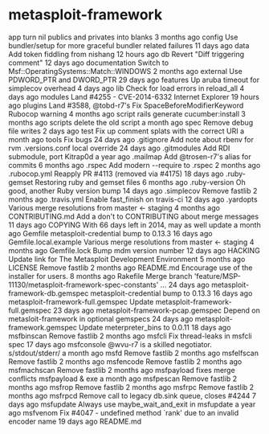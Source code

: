 # metasploit-framework
 app turn nil publics and privates into blanks 3 months ago config Use bundler/setup for more graceful bundler related failures 11 days ago data Add token fiddling from nishang 12 hours ago db Revert "Diff triggering comment" 12 days ago documentation Switch to Msf::OperatingSystems::Match::WINDOWS 2 months ago external Use PDWORD_PTR and DWORD_PTR 29 days ago features Up aruba timeout for simplecov overhead 4 days ago lib Check for load errors in reload_all 4 days ago modules Land #4255 - CVE-2014-6332 Internet Explorer 19 hours ago plugins Land #3588, @tobd-r7's Fix SpaceBeforeModifierKeyword Rubocop warning 4 months ago script rails generate cucumber:install 3 months ago scripts delete the old script a month ago spec Remove debug file writes 2 days ago test Fix up comment splats with the correct URI a month ago tools Fix bugs 24 days ago .gitignore Add note about rbenv for rvm .versions.conf local override 24 days ago .gitmodules Add RDI submodule, port Kitrap0d a year ago .mailmap Add @trosen-r7's alias for commits 6 months ago .rspec Add modern --require to .rspec 2 months ago .rubocop.yml Reapply PR #4113 (removed via #4175) 18 days ago .ruby-gemset Restoring ruby and gemset files 6 months ago .ruby-version Oh good, another Ruby version bump 14 days ago .simplecov Remove fastlib 2 months ago .travis.yml Enable fast_finish on travis-ci 12 days ago .yardopts Various merge resolutions from master &lt;- staging 4 months ago CONTRIBUTING.md Add a don't to CONTRIBUTING about merge messages 11 days ago COPYING With 66 days left in 2014, may as well update a month ago Gemfile metasploit-credential bump to 0.13.3 16 days ago Gemfile.local.example Various merge resolutions from master &lt;- staging 4 months ago Gemfile.lock Bump mdm version number 12 days ago HACKING Update link for The Metasploit Development Environment 5 months ago LICENSE Remove fastlib 2 months ago README.md Encourage use of the installer for users. 8 months ago Rakefile Merge branch 'feature/MSP-11130/metasploit-framework-spec-constants' … 24 days ago metasploit-framework-db.gemspec metasploit-credential bump to 0.13.3 16 days ago metasploit-framework-full.gemspec Update metasploit-framework-full.gemspec 23 days ago metasploit-framework-pcap.gemspec Depend on metasloit-framework in optional gemspecs 24 days ago metasploit-framework.gemspec Update meterpreter_bins to 0.0.11 18 days ago msfbinscan Remove fastlib 2 months ago msfcli Fix thread-leaks in msfcli spec 17 days ago msfconsole @wvu-r7 is a skilled negotiator. s/stdout/stderr/ a month ago msfd Remove fastlib 2 months ago msfelfscan Remove fastlib 2 months ago msfencode Remove fastlib 2 months ago msfmachscan Remove fastlib 2 months ago msfpayload fixes merge conflicts msfpayload &amp; exe a month ago msfpescan Remove fastlib 2 months ago msfrop Remove fastlib 2 months ago msfrpc Remove fastlib 2 months ago msfrpcd Remove call to legacy db.sink queue, closes #4244 7 days ago msfupdate Always use maybe_wait_and_exit in msfupdate a year ago msfvenom Fix #4047 - undefined method `rank' due to an invalid encoder name 19 days ago README.md 
